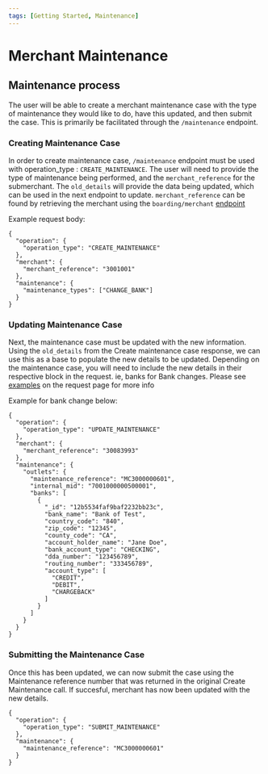 ```yaml
---
tags: [Getting Started, Maintenance]
---
```

# Merchant Maintenance

##  Maintenance process

The user will be able to create a merchant maintenance case with the type of maintenance they would like to do, have this updated, and then submit the case.
This is primarily be facilitated through the `/maintenance` endpoint.

### Creating Maintenance Case

In order to create maintenance case, `/maintenance` endpoint must be used with operation_type : `CREATE_MAINTENANCE`. The user will need to provide the type of maintenance being performed, and the `merchant_reference` for the submerchant. 
The `old_details` will provide the data being updated, which can be used in the next endpoint to update.
`merchant_reference` can be found by retrieving the merchant using the `boarding/merchant` [endpoint](../api/?type=post&path=/boarding/////merchant)

Example request body:
```
{
  "operation": {
    "operation_type": "CREATE_MAINTENANCE"
  },
  "merchant": {
    "merchant_reference": "3001001"
  },
  "maintenance": {
    "maintenance_types": ["CHANGE_BANK"]
  }
}
```
### Updating Maintenance Case

Next, the maintenance case must be updated with the new information. Using the `old_details` from the Create maintenance case response, we can use this as a base to populate the new details to be updated.
Depending on the maintenance case, you will need to include the new details in their respective block in the request. ie, banks for Bank changes. Please see [examples](../api/?type=post&path=//maintenance) on the request page for more info

Example for bank change below:
```
{
  "operation": {
    "operation_type": "UPDATE_MAINTENANCE"
  },
  "merchant": {
    "merchant_reference": "30083993"
  },
  "maintenance": {
    "outlets": {
      "maintenance_reference": "MC3000000601",
      "internal_mid": "7001000000500001",
      "banks": [
        {
          "_id": "12b5534faf9baf2232bb23c",
          "bank_name": "Bank of Test",
          "country_code": "840",
          "zip_code": "12345",
          "county_code": "CA",
          "account_holder_name": "Jane Doe",
          "bank_account_type": "CHECKING",
          "dda_number": "123456789",
          "routing_number": "333456789",
          "account_type": [
            "CREDIT",
            "DEBIT",
            "CHARGEBACK"
          ]
        }
      ]
    }
  }
}
```
### Submitting the Maintenance Case

Once this has been updated, we can now submit the case using the Maintenance reference number that was returned in the original Create Maintenance call. If succesful, merchant has now been updated with the new details.
```
{
  "operation": {
    "operation_type": "SUBMIT_MAINTENANCE"
  },
  "maintenance": {
    "maintenance_reference": "MC3000000601"
  }
}

```

